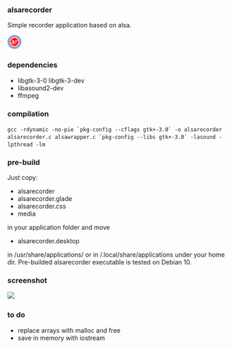 ### alsarecorder
Simple recorder application based on alsa.  
  
![Alsa Recorder Logo](/media/alsarecorder-icon.png)

### dependencies
* libgtk-3-0 libgtk-3-dev
* libasound2-dev
* ffmpeg

### compilation
```gcc -rdynamic -no-pie `pkg-config --cflags gtk+-3.0` -o alsarecorder alsarecorder.c alsawrapper.c `pkg-config --libs gtk+-3.0` -lasound -lpthread -lm```

### pre-build
Just copy:    
* alsarecorder  
* alsarecorder.glade  
* alsarecorder.css  
* media

in your application folder and move  
  
* alsarecorder.desktop
  
in /usr/share/applications/ or in /.local/share/applications under your home dir. Pre-builded alsarecorder executable is tested on Debian 10.

### screenshot
<img src="/media/screenshot.png" width="300" />

### to do
* replace arrays with malloc and free  
* save in memory with iostream  
